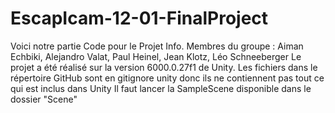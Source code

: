# EscapIcam-12-01-FinalProject

Voici notre partie Code pour le Projet Info.
Membres du groupe : Aiman Echbiki, Alejandro Valat, Paul Heinel, Jean Klotz, Léo Schneeberger
Le projet a été réalisé sur la version 6000.0.27f1 de Unity.
Les fichiers dans le répertoire GitHub sont en gitignore unity donc ils ne contiennent pas tout ce qui est inclus dans Unity
Il faut lancer la SampleScene disponible dans le dossier "Scene"
